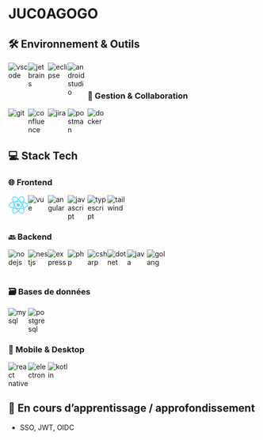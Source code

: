 # JUC0AGOGO



## 🛠️ Environnement & Outils

<img align="left" src="https://codelynx.dev/images/logo/vscode.png" alt="vscode" width="40" />
<img align="left" src="https://cdn.icon-icons.com/icons2/2389/PNG/512/jetbrains_logo_icon_145150.png" alt="jetbrains" width="40" />
<img align="left" src="https://www.thierryleroy.com/wp-content/uploads/logo-eclipse.png" alt="eclipse" width="40" />
<img align="left" src="https://cdn.jsdelivr.net/gh/devicons/devicon/icons/androidstudio/androidstudio-original.svg" alt="androidstudio" width="40" />
<br /><br />

### 🔧 Gestion & Collaboration
<img align="left" src="https://cdn.jsdelivr.net/gh/devicons/devicon/icons/git/git-original.svg" alt="git" width="40"/>
<img align="left" src="https://cdn.jsdelivr.net/gh/devicons/devicon/icons/confluence/confluence-original-wordmark.svg" alt="confluence" width="40"/>
<img align="left" src="https://cdn.jsdelivr.net/gh/devicons/devicon/icons/jira/jira-original-wordmark.svg" alt="jira" width="40"/>
<img align="left" src="https://www.vectorlogo.zone/logos/getpostman/getpostman-icon.svg" alt="postman" width="40"/>
<img align="left" src="https://www.vectorlogo.zone/logos/docker/docker-icon.svg" alt="docker" width="40"/>
<br /><br /><br />


## 💻 Stack Tech

### 🌐 Frontend
<img align="left" src="https://raw.githubusercontent.com/devicons/devicon/master/icons/react/react-original.svg" alt="react" width="40"/>
<img align="left" src="https://cdn.jsdelivr.net/gh/devicons/devicon/icons/vuejs/vuejs-original.svg" alt="vue" width="40"/>
<img align="left" src="https://cdn.jsdelivr.net/gh/devicons/devicon/icons/angularjs/angularjs-original.svg" alt="angular" width="40"/>
<img align="left" src="https://cdn.jsdelivr.net/gh/devicons/devicon/icons/javascript/javascript-original.svg" alt="javascript" width="40"/>
<img align="left" src="https://cdn.jsdelivr.net/gh/devicons/devicon/icons/typescript/typescript-original.svg" alt="typescript" width="40"/>
<img align="left" src="https://www.vectorlogo.zone/logos/tailwindcss/tailwindcss-icon.svg" alt="tailwind" width="40"/>
<br /><br /><br />

### 🔙 Backend
<img align="left" src="https://cdn.jsdelivr.net/gh/devicons/devicon/icons/nodejs/nodejs-original.svg" alt="nodejs" width="40"/>
<img align="left" src="https://nestjs.com/img/logo-small.svg" alt="nestjs" width="40"/>
<img align="left" src="https://cdn.jsdelivr.net/gh/devicons/devicon/icons/express/express-original.svg" alt="express" width="40"/>
<img align="left" src="https://cdn.jsdelivr.net/gh/devicons/devicon/icons/php/php-original.svg" alt="php" width="40"/>
<img align="left" src="https://cdn.jsdelivr.net/gh/devicons/devicon/icons/csharp/csharp-original.svg" alt="csharp" width="40"/>
<img align="left" src="https://upload.wikimedia.org/wikipedia/commons/e/ee/.NET_Core_Logo.svg" alt="dotnet" width="40"/>
<img align="left" src="https://cdn.jsdelivr.net/gh/devicons/devicon/icons/java/java-original.svg" alt="java" width="40"/>
<img align="left" src="https://cdn.jsdelivr.net/gh/devicons/devicon/icons/go/go-original.svg" alt="golang" width="40"/>
<br /><br /><br />

### 🗃️ Bases de données
<img align="left" src="https://cdn.jsdelivr.net/gh/devicons/devicon/icons/mysql/mysql-original.svg" alt="mysql" width="40"/>
<img align="left" src="https://cdn.jsdelivr.net/gh/devicons/devicon/icons/postgresql/postgresql-original.svg" alt="postgresql" width="40"/>
<br /><br /><br />

### 📱 Mobile & Desktop
<img align="left" src="https://cdn.jsdelivr.net/gh/kristerkari/react-native-svg-transformer/images/react-native-logo.png" alt="react native" width="40"/>
<img align="left" src="https://cdn.jsdelivr.net/gh/devicons/devicon/icons/electron/electron-original.svg" alt="electron" width="40"/>
<img align="left" src="https://cdn.jsdelivr.net/gh/devicons/devicon/icons/kotlin/kotlin-original.svg" alt="kotlin" width="40"/>

<br /><br /><br />



## 📔 En cours d’apprentissage / approfondissement
- SSO, JWT, OIDC

